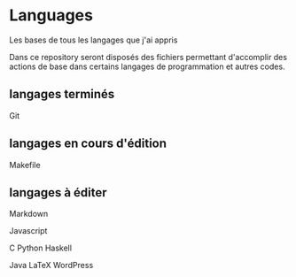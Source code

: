 # Languages
Les bases de tous les langages que j'ai appris

Dans ce repository seront disposés des fichiers permettant d'accomplir des actions de base dans certains langages de programmation et autres codes.

## langages terminés

Git


##  langages en cours d'édition 

Makefile


## langages à éditer

Markdown

Javascript

C
Python
Haskell

Java
LaTeX
WordPress
